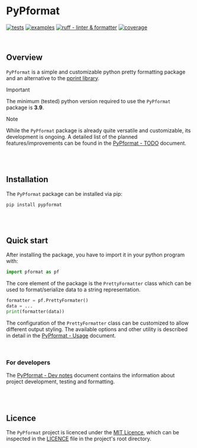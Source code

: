 # PyPformat

[![tests](https://github.com/SpectraL519/pypformat/actions/workflows/tests.yaml/badge.svg)](https://github.com/SpectraL519/pypformat/actions/workflows/tests)
[![examples](https://github.com/SpectraL519/pypformat/actions/workflows/examples.yaml/badge.svg)](https://github.com/SpectraL519/pypformat/actions/workflows/examples)
[![ruff - linter & formatter](https://github.com/SpectraL519/pypformat/actions/workflows/ruff.yaml/badge.svg)](https://github.com/SpectraL519/pypformat/actions/workflows/ruff)
[![coverage](https://img.shields.io/endpoint?url=https://gist.githubusercontent.com/SpectraL519/60ba7283e412ea91cd2db2b3b649003d/raw/pypf_covbadge.json)]()

<br />

## Overview

`PyPformat` is a simple and customizable python pretty formatting package and an alternative to the [pprint library](https://docs.python.org/3/library/pprint.html).

> [!IMPORTANT]
> The minimum (tested) python version required to use the `PyPformat` package is **3.9**.

> [!NOTE]
> While the `PyPformat` package is already quite versatile and customizable, its development is ongoing. A detailed list of the planned features/improvements can be found in the [PyPformat - TODO](/docs/todo.md) document.

<br />
<br />

## Installation

The `PyPformat` package can be installed via pip:

```shell
pip install pypformat
```

<br />
<br />

## Quick start

After installing the package, you have to import it in your python program with:

```python
import pformat as pf
```

The core element of the package is the `PrettyFormatter` class which can be used to format/serialize data to a string representation.

```python
formatter = pf.PrettyFormater()
data = ...
print(formatter(data))
```

The configuration of the `PrettyFormatter` class can be customized to allow different output styling. The available options and other utility is described in detail in the [PyPformat - Usage](/docs/usage.md) document.

<br />

### For developers

The [PyPformat - Dev notes](/docs/dev_notes.md) document contains the information about project development, testing and formatting.

<br />
<br />

## Licence

The `PyPformat` project is licenced under the [MIT Licence](https://opensource.org/license/mit/), which can be inspected in the [LICENCE](/LICENSE) file in the project's root directory.
